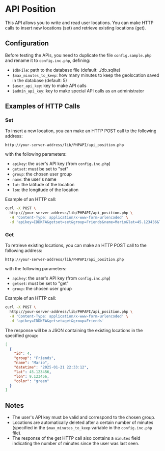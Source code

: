 # API Position

This API allows you to write and read user locations. You can make HTTP calls to insert new locations (set) and retrieve existing locations (get).

## Configuration

Before testing the APIs, you need to duplicate the file `config.sample.php` and rename it to `config.inc.php`, defining:
 - `$dbFile`: path to the database file (default: ./db.sqlite)
 - `$max_minutes_to_keep`: how many minutes to keep the geolocation saved in the database (default: 5)
 - `$user_api_key`: key to make API calls
 - `$admin_api_key`: key to make special API calls as an administrator

## Examples of HTTP Calls

### Set

To insert a new location, you can make an HTTP POST call to the following address:
```
http://your-server-address/lib/PHPAPI/api_position.php
```
with the following parameters:

* `apikey`: the user's API key (from `config.inc.php`)
* `getset`: must be set to "set"
* `group`: the chosen user group
* `name`: the user's name
* `lat`: the latitude of the location
* `lon`: the longitude of the location

Example of an HTTP call:
```bash
curl -X POST \
  http://your-server-address/lib/PHPAPI/api_position.php \
  -H 'Content-Type: application/x-www-form-urlencoded' \
  -d 'apikey=IDDKFA&getset=set&group=Friends&name=Mario&lat=45.123456&lon=9.123456'
```

### Get

To retrieve existing locations, you can make an HTTP POST call to the following address:
```
http://your-server-address/lib/PHPAPI/api_position.php
```
with the following parameters:

* `apikey`: the user's API key (from `config.inc.php`)
* `getset`: must be set to "get"
* `group`: the chosen user group

Example of an HTTP call:
```bash
curl -X POST \
  http://your-server-address/lib/PHPAPI/api_position.php \
  -H 'Content-Type: application/x-www-form-urlencoded' \
  -d 'apikey=IDDKFA&getset=get&group=Friends'
```
The response will be a JSON containing the existing locations in the specified group:

```json
[
  {
    "id": 4,
    "group": "Friends",
    "name": "Mario",
    "datetime": "2025-01-21 22:33:12",
    "lat": 45.123456,
    "lon": 9.123456,
    "color": "green"
  }
]
```

## Notes

* The user's API key must be valid and correspond to the chosen group.
* Locations are automatically deleted after a certain number of minutes (specified in the `$max_minutes_to_keep` variable in the `config.inc.php` file).
* The response of the get HTTP call also contains a `minutes` field indicating the number of minutes since the user was last seen.